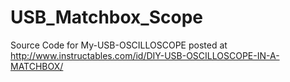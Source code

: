USB_Matchbox_Scope
==================

Source Code for My-USB-OSCILLOSCOPE posted at http://www.instructables.com/id/DIY-USB-OSCILLOSCOPE-IN-A-MATCHBOX/
